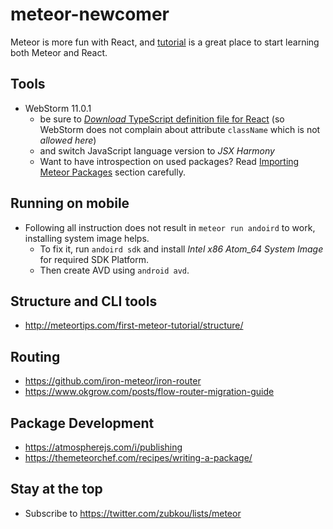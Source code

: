 # meteor-newcomer

Meteor is more fun with React, and [tutorial][tutorial] is a great place to start learning both Meteor and React.

[tutorial]: https://www.meteor.com/tutorials/react/creating-an-app

## Tools

- WebStorm 11.0.1
  - be sure to [_Download_ TypeScript definition file for React][download-ts-definition] (so WebStorm does not complain about attribute `className` which is not _allowed here_)
  - and switch JavaScript language version to _JSX Harmony_
  - Want to have introspection on used packages? Read [Importing Meteor Packages][importing-meteor-packages] section carefully.

[download-ts-definition]: http://blog.jetbrains.com/webstorm/2015/10/working-with-reactjs-in-webstorm-coding-assistance/
[importing-meteor-packages]: https://www.jetbrains.com/webstorm/help/using-meteor.html#d245970e538

## Running on mobile

- Following all instruction does not result in `meteor run andoird` to work, installing system image helps.
  - To fix it, run `andoird sdk` and install _Intel x86 Atom_64 System Image_ for required SDK Platform.
  - Then create AVD using `android avd`.  

## Structure and CLI tools

- http://meteortips.com/first-meteor-tutorial/structure/

## Routing

- https://github.com/iron-meteor/iron-router
- https://www.okgrow.com/posts/flow-router-migration-guide

## Package Development

- https://atmospherejs.com/i/publishing
- https://themeteorchef.com/recipes/writing-a-package/

## Stay at the top

- Subscribe to https://twitter.com/zubkou/lists/meteor
